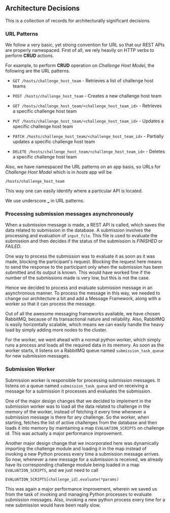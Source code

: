 ## Architecture Decisions

This is a collection of records for architecturally significant decisions.

### URL Patterns

We follow a very basic, yet strong convention for URL so that our REST APIs are properly namespaced. First of all, we rely heavily on HTTP verbs to perform **CRUD** actions.

For example, to perform **CRUD** operation on _Challenge Host Model_, the following are the URL patterns.

* `GET /hosts/challenge_host_team` - Retrieves a list of challenge host teams

* `POST /hosts/challenge_host_team` - Creates a new challenge host team

* `GET /hosts/challenge_host_team/<challenge_host_team_id>` - Retrieves a specific challenge host team

* `PUT /hosts/challenge_host_team/<challenge_host_team_id>` - Updates a specific challenge host team

* `PATCH /hosts/challenge_host_team/<challenge_host_team_id>` - Partially updates a specific challenge host team

* `DELETE /hosts/challenge_host_team/<challenge_host_team_id>` - Deletes a specific challenge host team

Also, we have namespaced the URL patterns on an app basis, so URLs for _Challenge Host Model_ which is in _hosts_ app will be

```
/hosts/challenge_host_team
```

This way one can easily identify where a particular API is located.

We use underscore **_** in URL patterns.

### Processing submission messages asynchronously

When a submission message is made, a REST API is called, which saves the data related to submission in the database. A submission involves the processing and evaluation of `input_file`. This file is used to evaluate the submission and then decides if the status of the submission is _FINISHED_ or _FAILED_.

One way to process the submission was to evaluate it as soon as it was made, blocking the participant's request. Blocking the request here means to send the response to the participant only when the submission has been submitted and its output is known. This would have worked fine if the number of the submissions made is very low, but this is not the case.

Hence we decided to process and evaluate submission message in an asynchronous manner. To process the message in this way, we needed to change our architecture a bit and add a Message Framework, along with a worker so that it can process the message.

Out of all the awesome messaging frameworks available, we have chosen RabbitMQ, because of its transactional nature and reliability. Also, RabbitMQ is easily horizontally scalable, which means we can easily handle the heavy load by simply adding more nodes to the cluster.

For the worker, we went ahead with a normal python worker, which simply runs a process and loads all the required data in its memory. As soon as the worker starts, it listens on a RabbitMQ queue named `submission_task_queue` for new submission messages.

### Submission Worker

Submission worker is responsible for processing submission messages. It listens on a queue named `submission_task_queue` and on receiving a message for a submission it processes and evaluates the submission.

One of the major design changes that we decided to implement in the submission worker was to load all the data related to challenge in the memory of the worker, instead of fetching it every time whenever a submission message is there for any challenge. So the worker, when starting, fetches the list of active challenges from the database and then loads it into memory by maintaining a map `EVALUATION_SCRIPTS` on challenge id. This was actually a major performance improvement.

Another major design change that we incorporated here was dynamically importing the challenge module and loading it in the map instead of invoking a new Python process every time a submission message arrives. So now, whenever a new message for a submission is received, we already have its corresponding challenge module being loaded in a map `EVALUATION_SCRIPTS`, and we just need to call

```
EVALUATION_SCRIPTS[challenge_id].evaluate(*params)
```

This was again a major performance improvement, wherein we saved us from the task of invoking and managing Python processes to evaluate submission messages. Also, invoking a new python process every time for a new submission would have been really slow.
